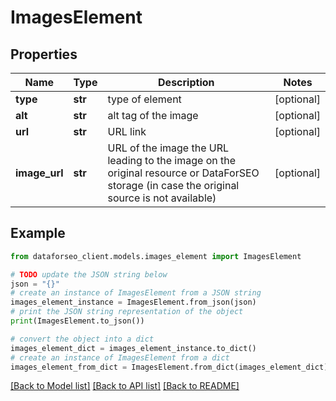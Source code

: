 # ImagesElement


## Properties

Name | Type | Description | Notes
------------ | ------------- | ------------- | -------------
**type** | **str** | type of element | [optional] 
**alt** | **str** | alt tag of the image | [optional] 
**url** | **str** | URL link | [optional] 
**image_url** | **str** | URL of the image the URL leading to the image on the original resource or DataForSEO storage (in case the original source is not available) | [optional] 

## Example

```python
from dataforseo_client.models.images_element import ImagesElement

# TODO update the JSON string below
json = "{}"
# create an instance of ImagesElement from a JSON string
images_element_instance = ImagesElement.from_json(json)
# print the JSON string representation of the object
print(ImagesElement.to_json())

# convert the object into a dict
images_element_dict = images_element_instance.to_dict()
# create an instance of ImagesElement from a dict
images_element_from_dict = ImagesElement.from_dict(images_element_dict)
```
[[Back to Model list]](../README.md#documentation-for-models) [[Back to API list]](../README.md#documentation-for-api-endpoints) [[Back to README]](../README.md)


